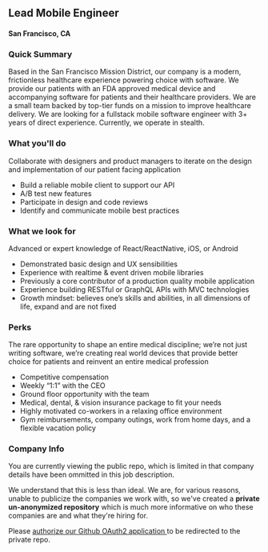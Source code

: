 ## Lead Mobile Engineer
#### San Francisco, CA

### Quick Summary
Based in the San Francisco Mission District, our company is a modern, frictionless healthcare experience powering choice with software. We provide our patients with an FDA approved medical device and accompanying software for patients and their healthcare providers. We are a small team backed by top-tier funds on a mission to improve healthcare delivery. We are looking for a fullstack mobile software engineer with 3+ years of direct experience. Currently, we operate in stealth.

### What you'll do
Collaborate with designers and product managers to iterate on the design and implementation
of our patient facing application
+ Build a reliable mobile client to support our API
+ A/B test new features
+ Participate in design and code reviews
+ Identify and communicate mobile best practices

### What we look for
Advanced or expert knowledge of React/ReactNative, iOS, or Android
+ Demonstrated basic design and UX sensibilities
+ Experience with realtime & event driven mobile libraries
+ Previously a core contributor of a production quality mobile application
+ Experience building RESTful or GraphQL APIs with MVC technologies
+ Growth mindset: believes one’s skills and abilities, in all dimensions of life, expand and are
not fixed

### Perks
The rare opportunity to shape an entire medical discipline; we’re not just writing software,
we’re creating real world devices that provide better choice for patients and reinvent an entire
medical profession
+ Competitive compensation
+ Weekly “1:1” with the CEO
+ Ground floor opportunity with the team
+ Medical, dental, & vision insurance package to fit your needs
+ Highly motivated co-workers in a relaxing office environment
+ Gym reimbursements, company outings, work from home days, and a flexible vacation policy

### Company Info
You are currently viewing the public repo, which is limited in that company details have been ommitted in this job description.  
    
We understand that this is less than ideal.  We are, for various reasons, unable to publicize the companies we work with, so we've
created a **private un-anonymized repository** which is much more informative on who these companies are and what they're hiring for.  
    
Please [authorize our Github OAuth2 application ](http://localhost:3000/users/auth/github?job_id=q3zzdg9t-lead-mobile-engineer) to be redirected to the private repo.
